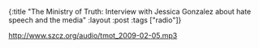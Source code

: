 {:title "The Ministry of Truth: Interview with Jessica Gonzalez about hate speech and the media"
:layout :post
:tags  ["radio"]}

<http://www.szcz.org/audio/tmot_2009-02-05.mp3>

